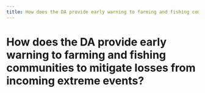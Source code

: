 ```yaml
---
title: How does the DA provide early warning to farming and fishing communities to mitigate losses from incoming extreme events?
---
```


# How does the DA provide early warning to farming and fishing communities to mitigate losses from incoming extreme events?
